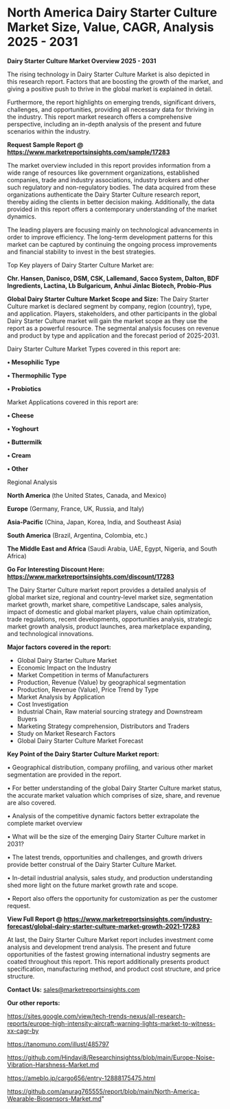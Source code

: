 # North America Dairy Starter Culture Market Size, Value, CAGR, Analysis 2025 - 2031

<Strong> Dairy Starter Culture Market Overview 2025 - 2031</strong>

The rising technology in Dairy Starter Culture Market is also depicted in this research report. Factors that are boosting the growth of the market, and giving a positive push to thrive in the global market is explained in detail.

Furthermore, the report highlights on emerging trends, significant drivers, challenges, and opportunities, providing all necessary data for thriving in the industry. This report market research offers a comprehensive perspective, including an in-depth analysis of the present and future scenarios within the industry.

<strong>Request Sample Report @ <a href=https://www.marketreportsinsights.com/sample/17283>https://www.marketreportsinsights.com/sample/17283</a></strong>

The market overview included in this report provides information from a wide range of resources like government organizations, established companies, trade and industry associations, industry brokers and other such regulatory and non-regulatory bodies. The data acquired from these organizations authenticate the Dairy Starter Culture research report, thereby aiding the clients in better decision making. Additionally, the data provided in this report offers a contemporary understanding of the market dynamics.

The leading players are focusing mainly on technological advancements in order to improve efficiency. The long-term development patterns for this market can be captured by continuing the ongoing process improvements and financial stability to invest in the best strategies.

Top Key players of Dairy Starter Culture Market are:

<strong>Chr. Hansen, Danisco, DSM, CSK, Lallemand, Sacco System, Dalton, BDF Ingredients, Lactina, Lb Bulgaricum, Anhui Jinlac Biotech, Probio-Plus</strong>

<strong><b>Global Dairy Starter Culture Market Scope and Size:</b></strong>
The Dairy Starter Culture market is declared segment by company, region (country), type, and application. Players, stakeholders, and other participants in the global Dairy Starter Culture market will gain the market scope as they use the report as a powerful resource. The segmental analysis focuses on revenue and product by type and application and the forecast period of 2025-2031.

Dairy Starter Culture Market Types covered in this report are:

<strong>• Mesophilic Type

• Thermophilic Type

• Probiotics</strong>

Market Applications covered in this report are:

<strong>• Cheese

• Yoghourt

• Buttermilk

• Cream

• Other</strong> 

Regional Analysis

<strong>North America</strong> (the United States, Canada, and Mexico)

<strong>Europe</strong> (Germany, France, UK, Russia, and Italy)

<strong>Asia-Pacific</strong> (China, Japan, Korea, India, and Southeast Asia)

<strong>South America</strong> (Brazil, Argentina, Colombia, etc.)

<strong>The Middle East and Africa</strong> (Saudi Arabia, UAE, Egypt, Nigeria, and South Africa)

<strong>Go For Interesting Discount Here: <a href=https://www.marketreportsinsights.com/discount/17283>https://www.marketreportsinsights.com/discount/17283</a></strong>

The Dairy Starter Culture market report provides a detailed analysis of global market size, regional and country-level market size, segmentation market growth, market share, competitive Landscape, sales analysis, impact of domestic and global market players, value chain optimization, trade regulations, recent developments, opportunities analysis, strategic market growth analysis, product launches, area marketplace expanding, and technological innovations.

<strong><b>Major factors covered in the report:</b></strong>
<ul>
  <li>Global Dairy Starter Culture Market </li>
  <li>Economic Impact on the Industry</li>
  <li>Market Competition in terms of Manufacturers</li>
  <li>Production, Revenue (Value) by geographical segmentation</li>
  <li>Production, Revenue (Value), Price Trend by Type</li>
  <li>Market Analysis by Application</li>
  <li>Cost Investigation</li>
  <li>Industrial Chain, Raw material sourcing strategy and Downstream Buyers</li>
  <li>Marketing Strategy comprehension, Distributors and Traders</li>
  <li>Study on Market Research Factors</li>
  <li>Global Dairy Starter Culture Market Forecast</li>
</ul>

<strong><b>Key Point of the Dairy Starter Culture Market report:</b></strong>

• Geographical distribution, company profiling, and various other market segmentation are provided in the report.

• For better understanding of the global Dairy Starter Culture market status, the accurate market valuation which comprises of size, share, and revenue are also covered.

• Analysis of the competitive dynamic factors better extrapolate the complete market overview

• What will be the size of the emerging Dairy Starter Culture market in 2031?

• The latest trends, opportunities and challenges, and growth drivers provide better construal of the Dairy Starter Culture Market.

• In-detail industrial analysis, sales study, and production understanding shed more light on the future market growth rate and scope.

• Report also offers the opportunity for customization as per the customer request.

<strong><b>View Full Report @ <a href=https://www.marketreportsinsights.com/industry-forecast/global-dairy-starter-culture-market-growth-2021-17283>https://www.marketreportsinsights.com/industry-forecast/global-dairy-starter-culture-market-growth-2021-17283</a></b></strong>


At last, the Dairy Starter Culture Market report includes investment come analysis and development trend analysis. The present and future opportunities of the fastest growing international industry segments are coated throughout this report. This report additionally presents product specification, manufacturing method, and product cost structure, and price structure.

<strong>Contact Us:</strong>
sales@marketreportsinsights.com

<strong>Our other reports:</strong>

<a href=https://sites.google.com/view/tech-trends-nexus/all-research-reports/europe-high-intensity-aircraft-warning-lights-market-to-witness-xx-cagr-by>https://sites.google.com/view/tech-trends-nexus/all-research-reports/europe-high-intensity-aircraft-warning-lights-market-to-witness-xx-cagr-by</a>

<a href=https://tanomuno.com/illust/485797>https://tanomuno.com/illust/485797</a>

<a href=https://github.com/Hindavi8/Researchinsightss/blob/main/Europe-Noise-Vibration-Harshness-Market.md>https://github.com/Hindavi8/Researchinsightss/blob/main/Europe-Noise-Vibration-Harshness-Market.md</a>

<a href=https://ameblo.jp/cargo656/entry-12888175475.html>https://ameblo.jp/cargo656/entry-12888175475.html</a>

<a href=https://github.com/anurag765555/report/blob/main/North-America-Wearable-Biosensors-Market.md>https://github.com/anurag765555/report/blob/main/North-America-Wearable-Biosensors-Market.md</a>"
